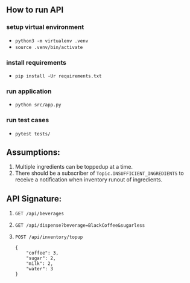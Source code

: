 ## How to run API

### setup virtual environment

- `python3 -m virtualenv .venv`
- `source .venv/bin/activate`

### install requirements

- `pip install -Ur requirements.txt`

### run application

- `python src/app.py`

### run test cases

- `pytest tests/`

## Assumptions:

1. Multiple ingredients can be toppedup at a time.
2. There should be a subscriber of `Topic.INSUFFICIENT_INGREDIENTS` to receive a notification when inventory runout of ingredients.


## API Signature:
1. `GET /api/beverages`

2. `GET /api/dispense?beverage=BlackCoffee&sugarless`

3. `POST /api/inventory/topup`
    ```
    {
        "coffee": 3,
        "sugar": 2,
        "milk": 2,
        "water": 3
    }
    ```
    